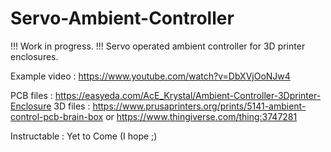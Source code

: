 # Servo-Ambient-Controller
!!! Work in progress. !!!
Servo operated ambient controller for 3D printer enclosures.

Example video : https://www.youtube.com/watch?v=DbXVjOoNJw4

PCB files : https://easyeda.com/AcE_Krystal/Ambient-Controller-3Dprinter-Enclosure
3D files : https://www.prusaprinters.org/prints/5141-ambient-control-pcb-brain-box
           or https://www.thingiverse.com/thing:3747281
           
Instructable : Yet to Come (I hope ;)




